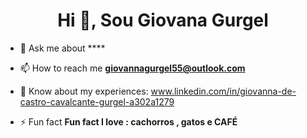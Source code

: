 <h1 align="center">Hi 👋, Sou Giovana Gurgel</h1>


- 💬 Ask me about ****

- 📫 How to reach me **giovannagurgel55@outlook.com**

- 📄 Know about my experiences: www.linkedin.com/in/giovanna-de-castro-cavalcante-gurgel-a302a1279

- ⚡ Fun fact **Fun fact I love : cachorros , gatos e CAFÉ**


